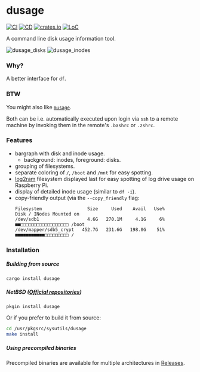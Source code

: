 # dusage

[![CI](https://github.com/mihaigalos/dusage/actions/workflows/ci.yaml/badge.svg)](https://github.com/mihaigalos/dusage/actions/workflows/ci.yaml) [![CD](https://github.com/mihaigalos/dusage/actions/workflows/cd.yaml/badge.svg)](https://github.com/mihaigalos/dusage/actions/workflows/cd.yaml) [![crates.io](https://img.shields.io/crates/d/dusage.svg)](https://crates.io/crates/dusage) [![LoC](https://tokei.rs/b1/github/mihaigalos/dusage)](https://github.com/mihaigalos/dusage)

A command line disk usage information tool.

![dusage_disks](screenshots/dusage_disks.png)
![dusage_inodes](screenshots/dusage_inodes.png)

### Why?

A better interface for `df`.

### BTW

You might also like [`musage`](https://github.com/mihaigalos/musage).

Both can be i.e. automatically executed upon login via `ssh` to a remote machine by invoking them in the remote's `.bashrc` or `.zshrc`.

### Features

* bargraph with disk and inode usage.
    * background: inodes, foreground: disks.
* grouping of filesystems.
* separate coloring of `/`, `/boot` and `/mnt` for easy spotting.
* [log2ram](https://github.com/azlux/log2ram) filesystem displayed last for easy spotting of log drive usage on Raspberry Pi.
* display of detailed inode usage (similar to `df -i`).
* copy-friendly output (via the `--copy_friendly` flag:
  ```
  Filesystem                 Size     Used    Avail   Use%        Disk / INodes Mounted on
  /dev/sdb1                  4.6G   270.1M     4.1G     6% ■■□□□□□□□□□□□□□□□□□□ /boot
  /dev/mapper/sdb5_crypt   452.7G   231.6G   198.0G    51% ■■■■■■■■■■■□□□□□□□□□ /
  ```


### Installation

##### Building from source

```bash
cargo install dusage
```
##### NetBSD ([Official repositories])
```bash
pkgin install dusage
```

Or if you prefer to build it from source:

```bash
cd /usr/pkgsrc/sysutils/dusage
make install
```

[Official repositories]: https://pkgsrc.se/sysutils/dusage/

##### Using precompiled binaries

Precompiled binaries are available for multiple architectures in [Releases](https://github.com/mihaigalos/dusage/releases).
